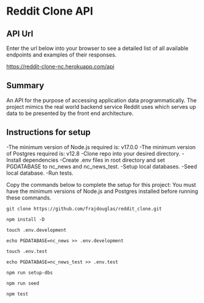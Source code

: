 # Reddit Clone API

## API Url

Enter the url below into your browser to see a detailed list of all available endpoints and examples of their responses.

https://reddit-clone-nc.herokuapp.com/api

## Summary

An API for the purpose of accessing application data programmatically. 
The project mimics the real world backend service Reddit uses which serves up data to be presented by the front end architecture.

## Instructions for setup

-The minimum version of Node.js required is: v17.0.0
-The minimum version of Postgres required is: v12.8
-Clone repo into your desired directory.
-Install dependencies
-Create .env files in root directory and set PGDATABASE to nc_news and nc_news_test.
-Setup local databases.
-Seed local database.
-Run tests.

Copy the commands below to complete the setup for this project:
You must have the minimum versions of Node.js and Postgres installed before running these commands.

```
git clone https://github.com/frajdouglas/reddit_clone.git

npm install -D

touch .env.development

echo PGDATABASE=nc_news >> .env.development

touch .env.test

echo PGDATABASE=nc_news_test >> .env.test

npm run setup-dbs

npm run seed

npm test

```
